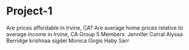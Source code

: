 # Project-1
Are prices affordable in Irvine, CA? Are average home prices relative to average income in Irvine, CA
Group 5 Members:
  Jennifer Corral
  Alyssa Berridge 
  krishnaa sigdel
  Monica Girgis
  Haby Sarr
